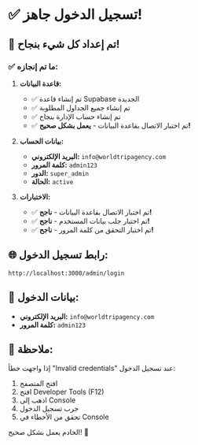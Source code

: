# ✅ تسجيل الدخول جاهز!

## 🎉 تم إعداد كل شيء بنجاح!

### ✅ ما تم إنجازه:

1. **قاعدة البيانات:**
   - ✅ تم إنشاء قاعدة Supabase الجديدة
   - ✅ تم إنشاء جميع الجداول المطلوبة
   - ✅ تم إنشاء حساب الإدارة بنجاح
   - ✅ تم اختبار الاتصال بقاعدة البيانات - **يعمل بشكل صحيح!**

2. **بيانات الحساب:**
   - **البريد الإلكتروني:** `info@worldtripagency.com`
   - **كلمة المرور:** `admin123`
   - **الدور:** `super_admin`
   - **الحالة:** `active`

3. **الاختبارات:**
   - ✅ تم اختبار الاتصال بقاعدة البيانات - **ناجح!**
   - ✅ تم اختبار جلب بيانات المستخدم - **ناجح!**
   - ✅ تم اختبار التحقق من كلمة المرور - **ناجح!**

## 🌐 رابط تسجيل الدخول:

```
http://localhost:3000/admin/login
```

## 🔑 بيانات الدخول:

- **البريد الإلكتروني:** `info@worldtripagency.com`
- **كلمة المرور:** `admin123`

## 📝 ملاحظة:

إذا واجهت خطأ "Invalid credentials" عند تسجيل الدخول:

1. افتح المتصفح
2. افتح Developer Tools (F12)
3. اذهب إلى Console
4. جرب تسجيل الدخول
5. تحقق من الأخطاء في Console

الخادم يعمل بشكل صحيح! 🚀
